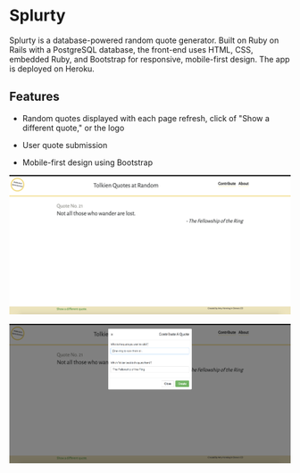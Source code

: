 # Splurty

Splurty is a database-powered random quote generator. Built on Ruby on Rails with a PostgreSQL database, the front-end uses HTML, CSS, embedded Ruby, and Bootstrap for responsive, mobile-first design. The app is deployed on Heroku.

## Features

* Random quotes displayed with each page refresh, click of "Show a different quote," or the logo

* User quote submission

* Mobile-first design using Bootstrap

![homepage](https://github.com/amyhenning/splurty/blob/master/app/assets/images/homepage.png?raw=true)

![add quote modal](https://github.com/amyhenning/splurty/blob/master/app/assets/images/modal.png?raw=true)
